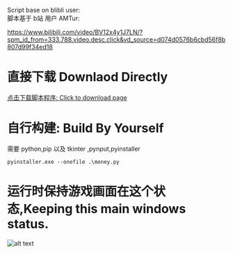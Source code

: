 Script base on blibli user:  
脚本基于 b站 用户 AMTur: 

https://www.bilibili.com/video/BV12x4y1J7LN/?spm_id_from=333.788.video.desc.click&vd_source=d074d0576b6cbd56f8b807d99f34ed18

# 直接下载 Downlaod Directly 
[点击下载脚本程序: Click to download page](./dist/money.exe)



# 自行构建: Build By Yourself

需要 python,pip
以及 tkinter ,pynput,pyinstaller

`pyinstaller.exe --onefile .\money.py`

# 运行时保持游戏画面在这个状态,Keeping this main windows status.
![alt text](image.png)